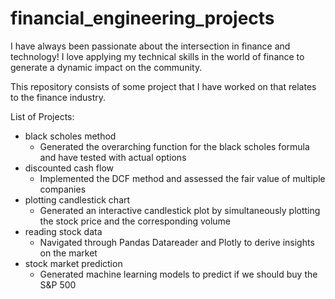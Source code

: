 # financial_engineering_projects

I have always been passionate about the intersection in finance and technology! 
I love applying my technical skills in the world of finance to generate a dynamic impact on the community.


This repository consists of some project that I have worked on that relates to the finance industry.



List of Projects:
- black scholes method
  - Generated the overarching function for the black scholes formula and have tested with actual options
- discounted cash flow
  - Implemented the DCF method and assessed the fair value of multiple companies
- plotting candlestick chart
  - Generated an interactive candlestick plot by simultaneously plotting the stock price and the corresponding volume
- reading stock data
  - Navigated through Pandas Datareader and Plotly to derive insights on the market
- stock market prediction
  - Generated machine learning models to predict if we should buy the S&P 500


